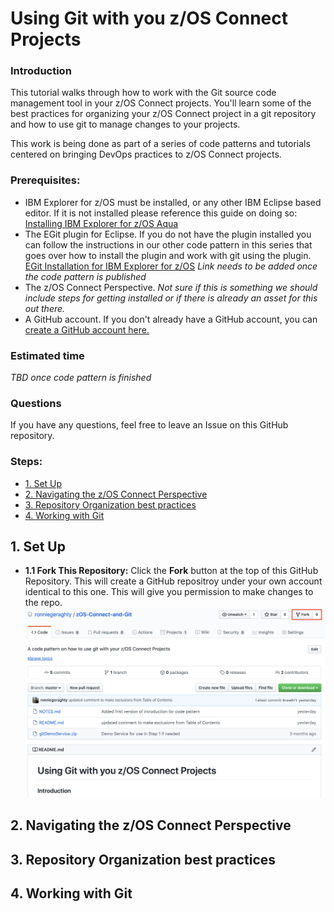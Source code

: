# Using Git with you z/OS Connect Projects <!-- omit in toc -->

### Introduction

This tutorial walks through how to work with the Git source code management tool in your z/OS Connect projects. You'll learn some of the best practices for organizing your z/OS Connect project in a git repository and how to use git to manage changes to your projects.

This work is being done as part of a series of code patterns and tutorials centered on bringing DevOps practices to z/OS Connect projects.

### Prerequisites:

- IBM Explorer for z/OS must be installed, or any other IBM Eclipse based editor. If it is not installed please reference this guide on doing so: [Installing IBM Explorer for z/OS Aqua](https://www.ibm.com/support/knowledgecenter/en/SSBDYH_3.2/com.ibm.zexpl.install.client.doc/topics/install20.html)
- The EGit plugin for Eclipse. If you do not have the plugin installed you can follow the instructions in our other code pattern in this series that goes over how to install the plugin and work with git using the plugin. [EGit Installation for IBM Explorer for z/OS]() _Link needs to be added once the code pattern is published_
- The z/OS Connect Perspective. _Not sure if this is something we should include steps for getting installed or if there is already an asset for this out there._
- A GitHub account. If you don't already have a GitHub account, you can [create a GitHub account here.](https://github.com/join)

### Estimated time

_TBD once code pattern is finished_

### Questions

If you have any questions, feel free to leave an Issue on this GitHub repository.

### Steps: <!-- omit in toc -->

- [1. Set Up](#1-set-up)
- [2. Navigating the z/OS Connect Perspective](#2-navigating-the-zos-connect-perspective)
- [3. Repository Organization best practices](#3-repository-organization-best-practices)
- [4. Working with Git](#4-working-with-git)

## 1. Set Up

- **1.1 Fork This Repository:** Click the **Fork** button at the top of this GitHub Repository. This will create a GitHub repositroy under your own account identical to this one. This will give you permission to make changes to the repo.
  ![Fork Repo Button](docs/images/1.1-ForkRepo.png)

## 2. Navigating the z/OS Connect Perspective

## 3. Repository Organization best practices

## 4. Working with Git
